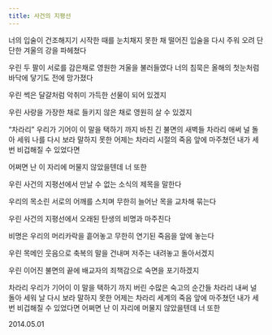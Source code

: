 ```yaml
---
title: 사건의 지평선
---
```


너의 입술이 건조해지기
시작한 때를 눈치채지 못한 채
떨어진 입술을 다시 주워 오려
단단한 겨울의 강을 파헤쳤다

우린 두 팔이 서로를 감은채로
영원한 겨울을 불러들였다
너의 침묵은 올해의 첫눈처럼
바닥에 닿기도 전에 망가졌다

우린 썩은 달걀처럼
악취미 가득한 선물이
되어 있겠지

우린 사랑을 가장한 채로
들키지 않은 채로
영원히 살 수 있겠지

“차라리”
우리가 기어이 이 말을 택하기 까지
바친 긴 불면의 새벽들
차라리
애써 널 돌아 세워 나를 다시 보라
말하지 못한 어제는
차라리
시절의 죽음 앞에 마주쳤던 내가
세 번 비겁해질 수 있었다면

어쩌면 난 이 자리에 머물지 않았을텐데 너 또한

우린 사건의 지평선에서
만날 수 없는 소식의
제목을 말한다

우리의 목소린 서로의 어깨를 스치며
무한히 늘어난
목을 교차해 묶는다

우린 사건의 지평선에서
오래된 탄생의 비명과
마주친다

비명은 우리의 머리카락을 흩어놓고
무한히 연기된 죽음을
앞에 놓는다

우린 목메인 웃음으로
축복의 말을 건내며
저주는 내려놓고
돌아서겠지

우린 이어진 불면의 끝에
배교자의 죄책감으로
숙면을 포기하겠지

차라리
우리가 기어이 이 말을 택하기 까지
버린 수많은 숙고의 순간들
차라리
내써 널 돌아 세워 날 다시 보라
말하지 못한 어제는
차라리
세계의 죽음 앞에 마주쳤던 내가
세 번 비겁해질 수 있었다면
어쩌면
난 이 자리에 머물지 않았을텐데
너 또한

2014.05.01
